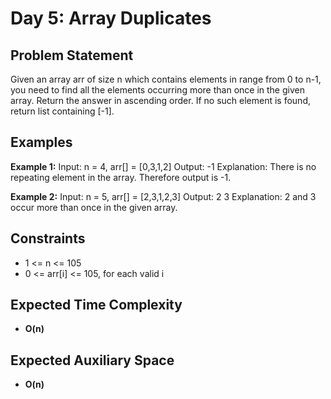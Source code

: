 # Day 5: Array Duplicates

## Problem Statement

Given an array arr of size n which contains elements in range from 0 to n-1, you need to find all the elements occurring more than once in the given array. Return the answer in ascending order. If no such element is found, return list containing [-1].

## Examples

**Example 1:**
Input: n = 4, arr[] = [0,3,1,2]
Output: -1
Explanation: There is no repeating element in the array. Therefore output is -1.

**Example 2:**
Input: n = 5, arr[] = [2,3,1,2,3]
Output: 2 3
Explanation: 2 and 3 occur more than once in the given array.

## Constraints

- 1 <= n <= 105
- 0 <= arr[i] <= 105, for each valid i

## Expected Time Complexity

- **O(n)**

## Expected Auxiliary Space

- **O(n)**
